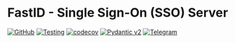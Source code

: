 FastID - Single Sign-On (SSO) Server
====================================

[![GitHub](https://img.shields.io/github/license/fastid/fastid)](https://github.com/fastid/fastid/blob/main/LICENSE)
[![Testing](https://github.com/fastid/fastid/actions/workflows/testing.yml/badge.svg?branch=main)](https://github.com/fastid/fastid/actions/workflows/testing.yml)
[![codecov](https://codecov.io/gh/fastid/fastid/branch/main/graph/badge.svg?token=J7Y77U7MTC)](https://codecov.io/gh/fastid/fastid)
[![Pydantic v2](https://img.shields.io/endpoint?url=https://raw.githubusercontent.com/pydantic/pydantic/5697b1e4c4a9790ece607654e6c02a160620c7e1/docs/badge/v2.json)](https://pydantic.dev)
[![Telegram](https://img.shields.io/badge/FastID%20-%20Telegram-blue)](https://t.me/+9ZEUBCZ3QpoxZjYy)
